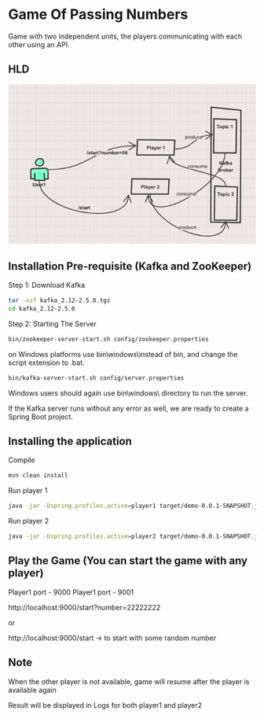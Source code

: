 # Game Of Passing Numbers

Game with two independent units, the players communicating with each other using an API.

## HLD

![alt text](https://github.com/oyedpk/GameOfPassingNumbers/blob/master/design.png?raw=true)

## Installation Pre-requisite (Kafka and ZooKeeper)

Step 1: Download Kafka
```bash
tar -xzf kafka_2.12-2.5.0.tgz
cd kafka_2.12-2.5.0
```
Step 2: Starting The Server
```bash
bin/zookeeper-server-start.sh config/zookeeper.properties
```
on Windows platforms use bin\windows\instead of bin, and change the script extension to .bat.
```bash
bin/kafka-server-start.sh config/server.properties
```
Windows users should again use bin\windows\ directory to run the server.

If the Kafka server runs without any error as well, we are ready to create a Spring Boot project.


## Installing the application

Compile

```bash
mvn clean install
```

Run player 1

```bash
java -jar -Dspring.profiles.active=player1 target/demo-0.0.1-SNAPSHOT.jar
```

Run player 2

```bash
java -jar -Dspring.profiles.active=player2 target/demo-0.0.1-SNAPSHOT.jar
```


## Play the Game (You can start the game with any player)
Player1 port - 9000
Player1 port - 9001

http://localhost:9000/start?number=22222222

or

http://localhost:9000/start                     -> to start with some random number


## Note
When the other player is not available, game will resume after the player is available again

Result will be displayed in Logs for both player1 and player2

